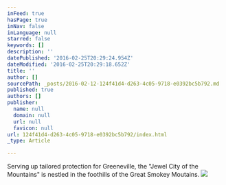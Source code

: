 ```yaml
---
inFeed: true
hasPage: true
inNav: false
inLanguage: null
starred: false
keywords: []
description: ''
datePublished: '2016-02-25T20:29:24.954Z'
dateModified: '2016-02-25T20:29:18.652Z'
title: ''
author: []
sourcePath: _posts/2016-02-12-124f41d4-d263-4c05-9718-e0392bc5b792.md
published: true
authors: []
publisher:
  name: null
  domain: null
  url: null
  favicon: null
url: 124f41d4-d263-4c05-9718-e0392bc5b792/index.html
_type: Article

---
```

Serving up tailored protection for Greeneville, the "Jewel City of the Mountains" is nestled in the foothills of the Great Smokey Moutains. ![](https://the-grid-user-content.s3-us-west-2.amazonaws.com/f2333801-2494-4061-b11f-611326b463e5.png)